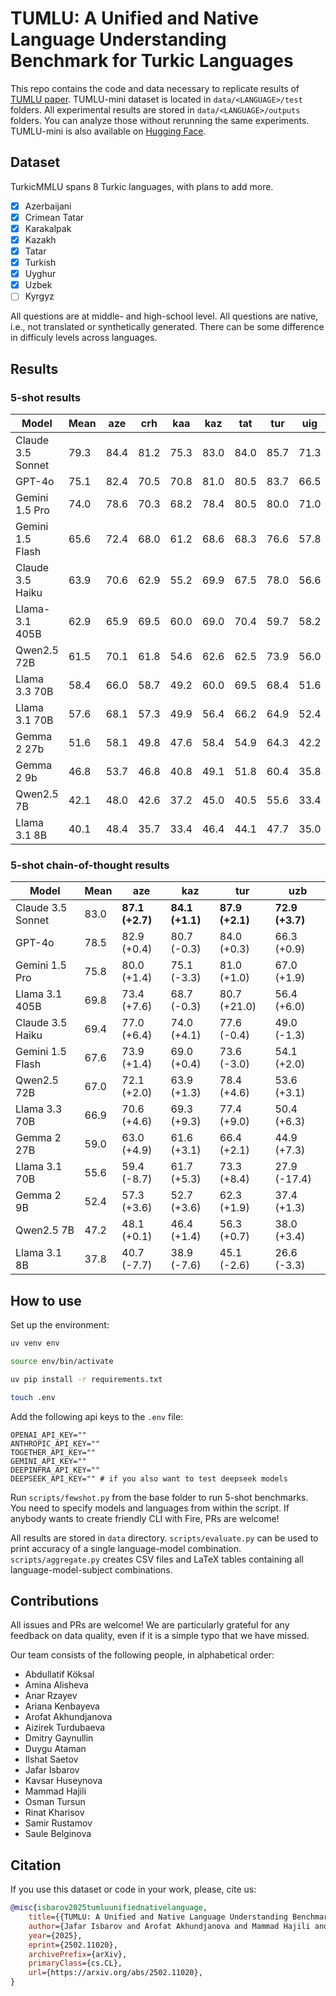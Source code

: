 # TUMLU: A Unified and Native Language Understanding Benchmark for Turkic Languages

This repo contains the code and data necessary to replicate results of [TUMLU paper](https://arxiv.org/abs/2502.11020). TUMLU-mini dataset is located in `data/<LANGUAGE>/test` folders. All experimental results are stored in `data/<LANGUAGE>/outputs` folders. You can analyze those without rerunning the same experiments. TUMLU-mini is also available on [Hugging Face](https://huggingface.co/datasets/jafarisbarov/TUMLU-mini).

## Dataset
TurkicMMLU spans 8 Turkic languages, with plans to add more.
- [x] Azerbaijani
- [x] Crimean Tatar
- [x] Karakalpak
- [x] Kazakh
- [x] Tatar
- [x] Turkish
- [x] Uyghur
- [x] Uzbek
- [ ] Kyrgyz

All questions are at middle- and high-school level. All questions are native, i.e., not translated or synthetically generated. There can be some difference in difficuly levels across languages.

## Results
### 5-shot results
| Model             | Mean | aze  | crh  | kaa  | kaz  | tat  | tur  | uig  | uzb  |
|-------------------|------|------|------|------|------|------|------|------|------|
| Claude 3.5 Sonnet | 79.3 | 84.4 | 81.2 | 75.3 | 83.0 | 84.0 | 85.7 | 71.3 | 69.1 |
| GPT-4o            | 75.1 | 82.4 | 70.5 | 70.8 | 81.0 | 80.5 | 83.7 | 66.5 | 65.4 |
| Gemini 1.5 Pro    | 74.0 | 78.6 | 70.3 | 68.2 | 78.4 | 80.5 | 80.0 | 71.0 | 65.1 |
| Gemini 1.5 Flash  | 65.6 | 72.4 | 68.0 | 61.2 | 68.6 | 68.3 | 76.6 | 57.8 | 52.1 |
| Claude 3.5 Haiku  | 63.9 | 70.6 | 62.9 | 55.2 | 69.9 | 67.5 | 78.0 | 56.6 | 50.3 |
| Llama- 3.1 405B   | 62.9 | 65.9 | 69.5 | 60.0 | 69.0 | 70.4 | 59.7 | 58.2 | 50.4 |
| Qwen2.5 72B       | 61.5 | 70.1 | 61.8 | 54.6 | 62.6 | 62.5 | 73.9 | 56.0 | 50.4 |
| Llama 3.3 70B     | 58.4 | 66.0 | 58.7 | 49.2 | 60.0 | 69.5 | 68.4 | 51.6 | 44.1 |
| Llama 3.1 70B     | 57.6 | 68.1 | 57.3 | 49.9 | 56.4 | 66.2 | 64.9 | 52.4 | 45.3 |
| Gemma 2 27b       | 51.6 | 58.1 | 49.8 | 47.6 | 58.4 | 54.9 | 64.3 | 42.2 | 37.6 |
| Gemma 2 9b        | 46.8 | 53.7 | 46.8 | 40.8 | 49.1 | 51.8 | 60.4 | 35.8 | 36.1 |
| Qwen2.5 7B        | 42.1 | 48.0 | 42.6 | 37.2 | 45.0 | 40.5 | 55.6 | 33.4 | 34.6 |
| Llama 3.1 8B      | 40.1 | 48.4 | 35.7 | 33.4 | 46.4 | 44.1 | 47.7 | 35.0 | 29.9 |

### 5-shot chain-of-thought results
| Model | Mean | aze | kaz | tur | uzb |
|-------|------|-----|-----|-----|-----|
| Claude 3.5 Sonnet | 83.0 | **87.1 (+2.7)** | **84.1 (+1.1)** | **87.9 (+2.1)** | **72.9 (+3.7)** |
| GPT-4o | 78.5 | 82.9 (+0.4) | 80.7 (-0.3) | 84.0 (+0.3) | 66.3 (+0.9) |
| Gemini 1.5 Pro | 75.8 | 80.0 (+1.4) | 75.1 (-3.3) | 81.0 (+1.0) | 67.0 (+1.9) |
| Llama 3.1 405B | 69.8 | 73.4 (+7.6) | 68.7 (-0.3) | 80.7 (+21.0) | 56.4 (+6.0) |
| Claude 3.5 Haiku | 69.4 | 77.0 (+6.4) | 74.0 (+4.1) | 77.6 (-0.4) | 49.0 (-1.3) |
| Gemini 1.5 Flash | 67.6 | 73.9 (+1.4) | 69.0 (+0.4) | 73.6 (-3.0) | 54.1 (+2.0) |
| Qwen2.5 72B | 67.0 | 72.1 (+2.0) | 63.9 (+1.3) | 78.4 (+4.6) | 53.6 (+3.1) |
| Llama 3.3 70B | 66.9 | 70.6 (+4.6) | 69.3 (+9.3) | 77.4 (+9.0) | 50.4 (+6.3) |
| Gemma 2 27B | 59.0 | 63.0 (+4.9) | 61.6 (+3.1) | 66.4 (+2.1) | 44.9 (+7.3) |
| Llama 3.1 70B | 55.6 | 59.4 (-8.7) | 61.7 (+5.3) | 73.3 (+8.4) | 27.9 (-17.4) |
| Gemma 2 9B | 52.4 | 57.3 (+3.6) | 52.7 (+3.6) | 62.3 (+1.9) | 37.4 (+1.3) |
| Qwen2.5 7B | 47.2 | 48.1 (+0.1) | 46.4 (+1.4) | 56.3 (+0.7) | 38.0 (+3.4) |
| Llama 3.1 8B | 37.8 | 40.7 (-7.7) | 38.9 (-7.6) | 45.1 (-2.6) | 26.6 (-3.3) |

## How to use
Set up the environment:
```sh
uv venv env

source env/bin/activate

uv pip install -r requirements.txt

touch .env
```

Add the following api keys to the `.env` file:
```
OPENAI_API_KEY=""
ANTHROPIC_API_KEY=""
TOGETHER_API_KEY=""
GEMINI_API_KEY=""
DEEPINFRA_API_KEY=""
DEEPSEEK_API_KEY="" # if you also want to test deepseek models
```

Run `scripts/fewshot.py` from the base folder to run 5-shot benchmarks. You need to specify models and languages from within the script. If anybody wants to create friendly CLI with Fire, PRs are welcome!

All results are stored in `data` directory. `scripts/evaluate.py` can be used to print accuracy of a single language-model combination. `scripts/aggregate.py` creates CSV files and LaTeX tables containing all language-model-subject combinations.

## Contributions
All issues and PRs are welcome! We are particularly grateful for any feedback on data quality, even if it is a simple typo that we have missed.
  
Our team consists of the following people, in alphabetical order:

- Abdullatif Köksal
- Amina Alisheva
- Anar Rzayev
- Ariana Kenbayeva
- Arofat Akhundjanova
- Aizirek Turdubaeva
- Dmitry Gaynullin
- Duygu Ataman
- Ilshat Saetov
- Jafar Isbarov
- Kavsar Huseynova
- Mammad Hajili
- Osman Tursun
- Rinat Kharisov
- Samir Rustamov
- Saule Belginova

## Citation
If you use this dataset or code in your work, please, cite us:
```bib
@misc{isbarov2025tumluunifiednativelanguage,
    title={{TUMLU: A Unified and Native Language Understanding Benchmark for Turkic Languages}}, 
    author={Jafar Isbarov and Arofat Akhundjanova and Mammad Hajili and Kavsar Huseynova and Dmitry Gaynullin and Anar Rzayev and Osman Tursun and Ilshat Saetov and Rinat Kharisov and Saule Belginova and Ariana Kenbayeva and Amina Alisheva and Aizirek Turdubaeva and Abdullatif Köksal and Samir Rustamov and Duygu Ataman},
    year={2025},
    eprint={2502.11020},
    archivePrefix={arXiv},
    primaryClass={cs.CL},
    url={https://arxiv.org/abs/2502.11020}, 
}
```
